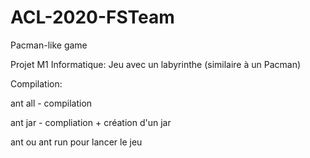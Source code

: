 # ACL-2020-FSTeam
Pacman-like game

Projet M1 Informatique: Jeu avec un labyrinthe (similaire à un Pacman)

Compilation: 

ant all - compilation

ant jar - compliation  + création d'un jar

ant ou ant run pour lancer le jeu
             

